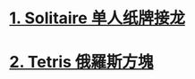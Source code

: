 

<!-- # [照片](https://1drv.ms/f/s!Aufy3l-3PSKMmyGQ_BNAWNXGy2sw?e=f9LQ44) -->
# [1. Solitaire 单人纸牌接龙](https://worldofsolitaire.com/)
# [2. Tetris 俄羅斯方塊](https://tetrisgeek.com/)
